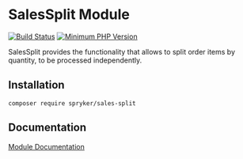 # SalesSplit Module
[![Build Status](https://travis-ci.org/spryker/sales-split.svg)](https://travis-ci.org/spryker/sales-split)
[![Minimum PHP Version](https://img.shields.io/badge/php-%3E%3D%207.3-8892BF.svg)](https://php.net/)

SalesSplit provides the functionality that allows to split order items by quantity, to be processed independently.

## Installation

```
composer require spryker/sales-split
```

## Documentation

[Module Documentation](https://academy.spryker.com/developing_with_spryker/module_guide/checkout_process/sales/sales.html)
